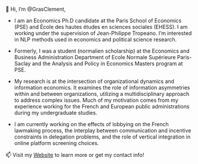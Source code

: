 👋 Hi, I’m @GrasClement, 

- I am an Economics Ph.D candidate at the Paris School of Economics (PSE) and École des hautes études en sciences sociales (EHESS). I am working under the supervision of Jean-Philippe Tropeano. I’m interested in NLP methods used in economics and political science research.

- Formerly, I was a student (normalien scholarship) at the Economics and Business Administration Department of Ecole Normale Supérieure Paris-Saclay and the Analysis and Policy in Economics Masters program at PSE.

- My research is at the intersection of organizational dynamics and information economics. It examines the role of information asymmetries within and between organizations, utilizing a multidisciplinary approach to address complex issues. Much of my motivation comes from my experience working for the French and European public administrations during my undergraduate studies.

- I am currently working on the effects of lobbying on the French lawmaking process, the interplay between communication and incentive constraints in delegation problems, and the role of vertical integration in online platform screening choices.


📫 Visit my <a href="https://grasclement.github.io" title="Website">Website</a> to learn more or get my contact info!
<!---
GrasClement/GrasClement is a ✨ special ✨ repository because its `README.md` (this file) appears on your GitHub profile.
You can click the Preview link to take a look at your changes.
--->
